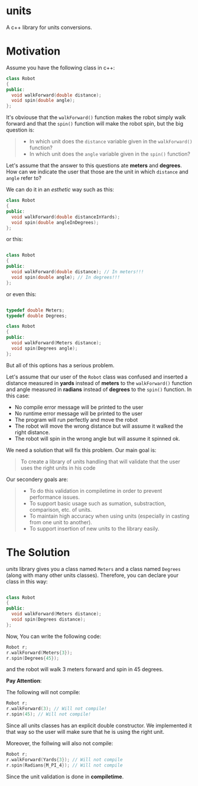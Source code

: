 # units
A c++ library for units conversions.

Motivation
==========

Assume you have the following class in c++:

```c++
class Robot
{
public:
  void walkForward(double distance);
  void spin(double angle);
};
```

It's obviouse that the `walkForward()` function makes the robot simply walk forward and that the `spin()` function will make the robot spin,
but the big question is:

> - In which unit does the `distance` variable given in the `walkForward()` function?
> - In which unit does the `angle` variable given in the `spin()` function?

Let's assume that the answer to this questions ate **meters** and **degrees**.
How can we indicate the user that those are the unit in which `distance` and `angle` refer to?

We can do it in an *esthetic* way such as this:

```c++
class Robot
{
public:
  void walkForward(double distanceInYards);
  void spin(double angleInDegrees);
};
```

or this:

```c++

class Robot
{
public:
  void walkForward(double distance); // In meters!!!
  void spin(double angle); // In degrees!!!
};
```

or even this:

```c++

typedef double Meters;
typedef double Degrees;

class Robot
{
public:
  void walkForward(Meters distance);
  void spin(Degrees angle);
};
```

But all of this options has a serious problem.

Let's assume that our user of the `Robot` class was confused and inserted a distance measured
in **yards** instead of **meters** to the `walkForward()` function and angle measured in **radians** instead of **degrees** to the `spin()` function. In this case:
* No compile error message will be printed to the user
* No runtime error message will be printed to the user
* The program will run perfectly and move the robot
* The robot will move the wrong distance but will assume it walked the right distance.
* The robot will spin in the wrong angle but will assume it spinned ok.

We need a solution that will fix this problem. Our main goal is:

> To create a library of units handling that will validate that the user uses the right units in his code

Our secondery goals are:
> * To do this validation in compiletime in order to prevent performance issues.
> * To support basic usage such as sumation, substraction, comparison, etc. of units.
> * To maintain high accuracy when using units (especially in casting from one unit to another).
> * To support insertion of new units to the library easily.

The Solution
============

*units* library gives you a class named `Meters` and a class named `Degrees` (along with many other units classes).
Therefore, you can declare your class in this way:

```c++

class Robot
{
public:
  void walkForward(Meters distance);
  void spin(Degrees distance);
};
```

Now, You can write the following code:

```c++
Robot r;
r.walkForward(Meters{3});
r.spin(Degrees{45});
```
and the robot will walk 3 meters forward and spin in 45 degrees.

**Pay Attention**:

The following will not compile:
```c++
Robot r;
r.walkForward(3); // Will not compile!
r.spin(45); // Will not compile!
```
Since all units classes has an explicit double constructor.
We implemented it that way so the user will make sure that he is using the right unit.

Moreover, the follwing will also not compile:

```c++
Robot r;
r.walkForward(Yards{3}); // Will not compile
r.spin(Radians{M_PI_4}); // Will not compile
```
Since the unit validation is done in **compiletime**.
